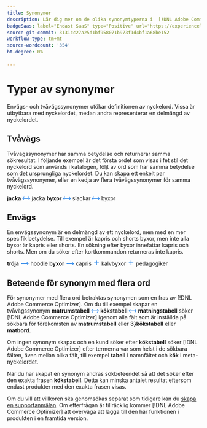 ```yaml
---
title: Synonymer
description: Lär dig mer om de olika synonymtyperna i  [!DNL Adobe Commerce Optimizer].
badgeSaas: label="Endast SaaS" type="Positive" url="https://experienceleague.adobe.com/en/docs/commerce/user-guides/product-solutions" tooltip="Gäller endast Adobe Commerce as a Cloud Service- och Adobe Commerce Optimizer-projekt (SaaS-infrastruktur som hanteras av Adobe)."
source-git-commit: 3131cc27a25d1bf958071b973f1d4bf1a68be152
workflow-type: tm+mt
source-wordcount: '354'
ht-degree: 0%

---
```


# Typer av synonymer

Envägs- och tvåvägssynonymer utökar definitionen av nyckelord. Vissa är utbytbara med nyckelordet, medan andra representerar en delmängd av nyckelordet.

## Tvåvägs

Tvåvägssynonymer har samma betydelse och returnerar samma sökresultat. I följande exempel är det första ordet som visas i fet stil det nyckelord som används i katalogen, följt av ord som har samma betydelse som det ursprungliga nyckelordet. Du kan skapa ett enkelt par tvåvägssynonymer, eller en kedja av flera tvåvägssynonymer för samma nyckelord.

**jacka** ![Tvåvägsväljare](../../assets/btn-two-way.png) jacka
**byxor** ![Tvåvägsväljare](../../assets/btn-two-way.png) slackar ![Tvåvägsväljare](../../assets/btn-two-way.png) byxor

## Envägs

En envägssynonym är en delmängd av ett nyckelord, men med en mer specifik betydelse. Till exempel är kapris och shorts byxor, men inte alla byxor är kapris eller shorts. En sökning efter byxor innefattar kapris och shorts. Men om du söker efter kortkommandon returneras inte kapris.

**tröja** ![Envägsväljare](../../assets/btn-one-way.png) hoodie
**byxor** ![Envägsväljare](../../assets/btn-one-way.png) capris ![Flera enkelriktade väljare](../../assets/btn-multiple-one-way.png) kalvbyxor ![Flera enkelriktade väljare](../../assets/btn-multiple-one-way.png) pedagogiker

## Beteende för synonym med flera ord

För synonymer med flera ord betraktas synonymen som en fras av [!DNL Adobe Commerce Optimizer]. Om du till exempel skapar en tvåvägssynonym **matrumstabell** ![Tvåvägsväljare](../../assets/btn-two-way.png) **kökstabell** ![Tvåvägsväljare](../../assets/btn-two-way.png) **matningstabell** söker [!DNL Adobe Commerce Optimizer] igenom alla fält som är inställda på sökbara för förekomsten av **matrumstabell** eller **3&rbrace;kökstabell** eller **matbord**.

Om ingen synonym skapas och en kund söker efter **kökstabell** söker [!DNL Adobe Commerce Optimizer] efter termerna var som helst i de sökbara fälten, även mellan olika fält, till exempel **tabell** i namnfältet och **kök** i meta-nyckelordet.

När du har skapat en synonym ändras sökbeteendet så att det söker efter den exakta frasen **kökstabell**. Detta kan minska antalet resultat eftersom endast produkter med den exakta frasen visas.

Om du vill att villkoren ska genomsökas separat som tidigare kan du [skapa en supportanmälan](https://experienceleague.adobe.com/en/docs/commerce-knowledge-base/kb/help-center-guide/magento-help-center-user-guide). Om efterfrågan är tillräcklig kommer [!DNL Adobe Commerce Optimizer] att överväga att lägga till den här funktionen i produkten i en framtida version.
